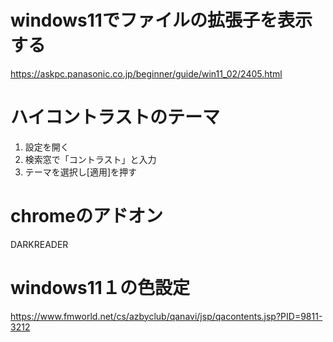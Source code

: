 # windows11でファイルの拡張子を表示する
https://askpc.panasonic.co.jp/beginner/guide/win11_02/2405.html

# ハイコントラストのテーマ
1. 設定を開く
2. 検索窓で「コントラスト」と入力
3. テーマを選択し[適用]を押す

# chromeのアドオン
DARKREADER

# windows11１の色設定
https://www.fmworld.net/cs/azbyclub/qanavi/jsp/qacontents.jsp?PID=9811-3212


